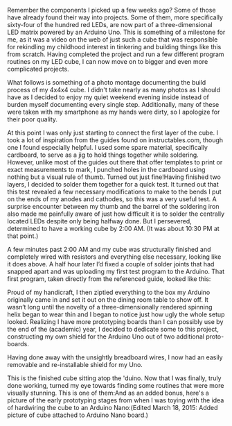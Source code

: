 Remember the components I picked up a few weeks ago? Some of those have already found their way into projects. Some of them, more specifically sixty-four of the hundred red LEDs, are now part of a three-dimensional LED matrix powered by an Arduino Uno. This is something of a milestone for me, as it was a video on the web of just such a cube that was responsible for rekindling my childhood interest in tinkering and building things like this from scratch. Having completed the project and run a few different program routines on my LED cube, I can now move on to bigger and even more complicated projects.

What follows is something of a photo montage documenting the build process of my 4x4x4 cube. I didn't take nearly as many photos as I should have as I decided to enjoy my quiet weekend evening inside instead of burden myself documenting every single step. Additionally, many of these were taken with my smartphone as my hands were dirty, so I apologize for their poor quality.

At this point I was only just starting to connect the first layer of the cube. I took a lot of inspiration from the guides found on instructables.com, though one I found especially helpful. I used some spare material, specifically cardboard, to serve as a jig to hold things together while soldering. However, unlike most of the guides out there that offer templates to print or exact measurements to mark, I punched holes in the cardboard using nothing but a visual rule of thumb. Turned out just fine!Having finished two layers, I decided to solder them together for a quick test. It turned out that this test revealed a few necessary modifications to make to the bends I put on the ends of my anodes and cathodes, so this was a very useful test. A surprise encounter between my thumb and the barrel of the soldering iron also made me painfully aware of just how difficult it is to solder the centrally located LEDs despite only being halfway done. But I persevered, determined to have a working cube by 2:00 AM. (It was about 10:30 PM at that point.)

A few minutes past 2:00 AM and my cube was structurally finished and completely wired with resistors and everything else necessary, looking like it does above. A half hour later I’d fixed a couple of solder joints that had snapped apart and was uploading my first test program to the Arduino. That first program, taken directly from the referenced guide, looked like this:

Proud of my handicraft, I then ziptied everything to the box my Arduino originally came in and set it out on the dining room table to show off. It wasn’t long until the novelty of a three-dimensionally rendered spinning helix began to wear thin and I began to notice just how ugly the whole setup looked. Realizing I have more prototyping boards than I can possibly use by the end of the (academic) year, I decided to dedicate some to this project, constructing my own shield for the Arduino Uno out of two additional proto-boards.

Having done away with the unsightly breadboard wires, I now had an easily removable and re-installable shield for my Uno.

This is the finished cube sitting atop the 'duino. Now that I was finally, truly done working, turned my eye towards finding some routines that were more visually stunning. This is one of them:And as an added bonus, here's a picture of the early prototyping stages from when I was toying with the idea of hardwiring the cube to an Arduino Nano:(Edited March 18, 2015: Added picture of cube attached to Arduino Nano board.)